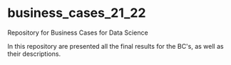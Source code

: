 # business_cases_21_22
Repository for Business Cases for Data Science

In this repository are presented all the final results for the BC's, as well as their descriptions.
